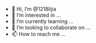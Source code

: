 - 👋 Hi, I’m @1218lijia
- 👀 I’m interested in ...
- 🌱 I’m currently learning ...
- 💞️ I’m looking to collaborate on ...
- 📫 How to reach me ...

<!---
1218lijia/1218lijia is a ✨ special ✨ repository because its `README.md` (this file) appears on your GitHub profile.
You can click the Preview link to take a look at your changes.
--->
